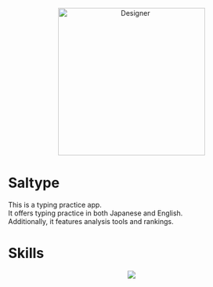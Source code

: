 <p align="center">
  <img src="https://github.com/user-attachments/assets/90fa9ae7-1487-46bc-8b17-a797dee76bb4" width="300" alt="Designer">
</p>

# **Saltype**
This is a typing practice app.<br>
It offers typing practice in both Japanese and English.<br>
Additionally, it features analysis tools and rankings.

# **Skills**
<p align="center">
  <a href="https://skillicons.dev">
    <img src="https://skillicons.dev/icons?i=python,django,nodejs,nuxt,vue,typescript,scss,vite,vitest,selenium,postgres,aws,redhat,linux,github,docker,vim,figma,gcp,notion,postman,vscode,npm,gmail&perline=6" />
  </a>
</p>